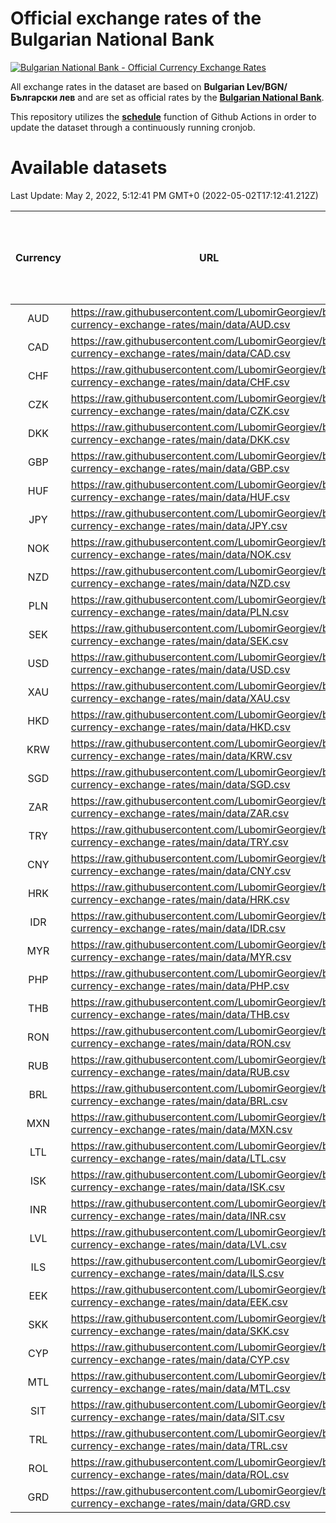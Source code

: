 # Official exchange rates of the Bulgarian National Bank

[![Bulgarian National Bank - Official Currency Exchange Rates](https://github.com/LubomirGeorgiev/bnb-currency-exchange-rates/actions/workflows/update-rates.yml/badge.svg?branch=main)](https://github.com/LubomirGeorgiev/bnb-currency-exchange-rates/actions/workflows/update-rates.yml)

All exchange rates in the dataset are based on **Bulgarian Lev/BGN/Български лев** and are set as official rates by the [**Bulgarian National Bank**](https://www.bnb.bg/Statistics/StExternalSector/StExchangeRates/StERForeignCurrencies/index.htm?toLang=_EN).

This repository utilizes the [**schedule**](https://docs.github.com/en/actions/reference/events-that-trigger-workflows) function of Github Actions in order to update the dataset through a continuously running cronjob.

# Available datasets

<!-- START LINKS (DO NOT EVER FU*ING DELETE THIS COMMENT FOR THE LOVE OF YOUR LIFE!!! IF YOU ARE CURIOS HOW IT WORKS, YOU CAN HAVE A LOOK AT ./src/updateReadme.ts) -->

Last Update: May 2, 2022, 5:12:41 PM GMT+0 (2022-05-02T17:12:41.212Z)

| Currency | URL                                                                                             | Number of records | Number of missing days that were filled in |
| :------: | ----------------------------------------------------------------------------------------------- | :---------------: | :----------------------------------------: |
|   AUD    | https://raw.githubusercontent.com/LubomirGeorgiev/bnb-currency-exchange-rates/main/data/AUD.csv |       8122        |                    2510                    |
|   CAD    | https://raw.githubusercontent.com/LubomirGeorgiev/bnb-currency-exchange-rates/main/data/CAD.csv |       8122        |                    2510                    |
|   CHF    | https://raw.githubusercontent.com/LubomirGeorgiev/bnb-currency-exchange-rates/main/data/CHF.csv |       8122        |                    2510                    |
|   CZK    | https://raw.githubusercontent.com/LubomirGeorgiev/bnb-currency-exchange-rates/main/data/CZK.csv |       8122        |                    2510                    |
|   DKK    | https://raw.githubusercontent.com/LubomirGeorgiev/bnb-currency-exchange-rates/main/data/DKK.csv |       8122        |                    2510                    |
|   GBP    | https://raw.githubusercontent.com/LubomirGeorgiev/bnb-currency-exchange-rates/main/data/GBP.csv |       8122        |                    2510                    |
|   HUF    | https://raw.githubusercontent.com/LubomirGeorgiev/bnb-currency-exchange-rates/main/data/HUF.csv |       8122        |                    2510                    |
|   JPY    | https://raw.githubusercontent.com/LubomirGeorgiev/bnb-currency-exchange-rates/main/data/JPY.csv |       8122        |                    2510                    |
|   NOK    | https://raw.githubusercontent.com/LubomirGeorgiev/bnb-currency-exchange-rates/main/data/NOK.csv |       8122        |                    2510                    |
|   NZD    | https://raw.githubusercontent.com/LubomirGeorgiev/bnb-currency-exchange-rates/main/data/NZD.csv |       8122        |                    2510                    |
|   PLN    | https://raw.githubusercontent.com/LubomirGeorgiev/bnb-currency-exchange-rates/main/data/PLN.csv |       8122        |                    2510                    |
|   SEK    | https://raw.githubusercontent.com/LubomirGeorgiev/bnb-currency-exchange-rates/main/data/SEK.csv |       8122        |                    2510                    |
|   USD    | https://raw.githubusercontent.com/LubomirGeorgiev/bnb-currency-exchange-rates/main/data/USD.csv |       8122        |                    2510                    |
|   XAU    | https://raw.githubusercontent.com/LubomirGeorgiev/bnb-currency-exchange-rates/main/data/XAU.csv |       8122        |                    2512                    |
|   HKD    | https://raw.githubusercontent.com/LubomirGeorgiev/bnb-currency-exchange-rates/main/data/HKD.csv |       7820        |                    2419                    |
|   KRW    | https://raw.githubusercontent.com/LubomirGeorgiev/bnb-currency-exchange-rates/main/data/KRW.csv |       7820        |                    2419                    |
|   SGD    | https://raw.githubusercontent.com/LubomirGeorgiev/bnb-currency-exchange-rates/main/data/SGD.csv |       7820        |                    2419                    |
|   ZAR    | https://raw.githubusercontent.com/LubomirGeorgiev/bnb-currency-exchange-rates/main/data/ZAR.csv |       7820        |                    2419                    |
|   TRY    | https://raw.githubusercontent.com/LubomirGeorgiev/bnb-currency-exchange-rates/main/data/TRY.csv |       6302        |                    1949                    |
|   CNY    | https://raw.githubusercontent.com/LubomirGeorgiev/bnb-currency-exchange-rates/main/data/CNY.csv |       6182        |                    1913                    |
|   HRK    | https://raw.githubusercontent.com/LubomirGeorgiev/bnb-currency-exchange-rates/main/data/HRK.csv |       6182        |                    1913                    |
|   IDR    | https://raw.githubusercontent.com/LubomirGeorgiev/bnb-currency-exchange-rates/main/data/IDR.csv |       6182        |                    1913                    |
|   MYR    | https://raw.githubusercontent.com/LubomirGeorgiev/bnb-currency-exchange-rates/main/data/MYR.csv |       6182        |                    1913                    |
|   PHP    | https://raw.githubusercontent.com/LubomirGeorgiev/bnb-currency-exchange-rates/main/data/PHP.csv |       6182        |                    1913                    |
|   THB    | https://raw.githubusercontent.com/LubomirGeorgiev/bnb-currency-exchange-rates/main/data/THB.csv |       6182        |                    1913                    |
|   RON    | https://raw.githubusercontent.com/LubomirGeorgiev/bnb-currency-exchange-rates/main/data/RON.csv |       6123        |                    1895                    |
|   RUB    | https://raw.githubusercontent.com/LubomirGeorgiev/bnb-currency-exchange-rates/main/data/RUB.csv |       6123        |                    1894                    |
|   BRL    | https://raw.githubusercontent.com/LubomirGeorgiev/bnb-currency-exchange-rates/main/data/BRL.csv |       5212        |                    1616                    |
|   MXN    | https://raw.githubusercontent.com/LubomirGeorgiev/bnb-currency-exchange-rates/main/data/MXN.csv |       5212        |                    1616                    |
|   LTL    | https://raw.githubusercontent.com/LubomirGeorgiev/bnb-currency-exchange-rates/main/data/LTL.csv |       5155        |                    1584                    |
|   ISK    | https://raw.githubusercontent.com/LubomirGeorgiev/bnb-currency-exchange-rates/main/data/ISK.csv |       5121        |                    1587                    |
|   INR    | https://raw.githubusercontent.com/LubomirGeorgiev/bnb-currency-exchange-rates/main/data/INR.csv |       4845        |                    1502                    |
|   LVL    | https://raw.githubusercontent.com/LubomirGeorgiev/bnb-currency-exchange-rates/main/data/LVL.csv |       4790        |                    1470                    |
|   ILS    | https://raw.githubusercontent.com/LubomirGeorgiev/bnb-currency-exchange-rates/main/data/ILS.csv |       4119        |                    1281                    |
|   EEK    | https://raw.githubusercontent.com/LubomirGeorgiev/bnb-currency-exchange-rates/main/data/EEK.csv |       4000        |                    1226                    |
|   SKK    | https://raw.githubusercontent.com/LubomirGeorgiev/bnb-currency-exchange-rates/main/data/SKK.csv |       2970        |                    912                     |
|   CYP    | https://raw.githubusercontent.com/LubomirGeorgiev/bnb-currency-exchange-rates/main/data/CYP.csv |       2906        |                    890                     |
|   MTL    | https://raw.githubusercontent.com/LubomirGeorgiev/bnb-currency-exchange-rates/main/data/MTL.csv |       2604        |                    799                     |
|   SIT    | https://raw.githubusercontent.com/LubomirGeorgiev/bnb-currency-exchange-rates/main/data/SIT.csv |       2544        |                    780                     |
|   TRL    | https://raw.githubusercontent.com/LubomirGeorgiev/bnb-currency-exchange-rates/main/data/TRL.csv |       1818        |                    559                     |
|   ROL    | https://raw.githubusercontent.com/LubomirGeorgiev/bnb-currency-exchange-rates/main/data/ROL.csv |       1697        |                    524                     |
|   GRD    | https://raw.githubusercontent.com/LubomirGeorgiev/bnb-currency-exchange-rates/main/data/GRD.csv |        361        |                    109                     |

<!-- END LINKS (DO NOT EVER FU*ING DELETE THIS COMMENT FOR THE LOVE OF YOUR LIFE!!! IF YOU ARE CURIOS HOW IT WORKS, YOU CAN HAVE A LOOK AT ./src/updateReadme.ts) -->
